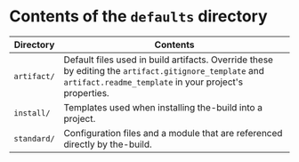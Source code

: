# Contents of the `defaults` directory

| Directory | Contents |
|---|---|
| `artifact/` | Default files used in build artifacts. Override these by editing the `artifact.gitignore_template` and `artifact.readme_template` in your project's properties. |
| `install/` | Templates used when installing the-build into a project. |
| `standard/` | Configuration files and a module that are referenced directly by the-build. |

